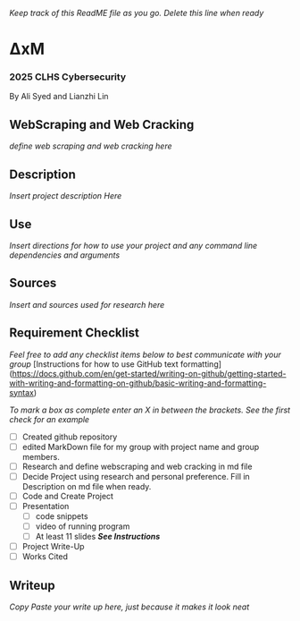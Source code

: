 _Keep track of this ReadME file as you go. Delete this line when ready_ 
# ∆xM
### 2025 CLHS Cybersecurity
By Ali Syed and Lianzhi Lin

## WebScraping and Web Cracking
_define web scraping and web cracking here_

## Description
_Insert project description Here_

## Use
_Insert directions for how to use your project and any command line dependencies and arguments_

## Sources
_Insert and sources used for research here_

## Requirement Checklist
_Feel free to add any checklist items below to best communicate with your group_
[Instructions for how to use GitHub text formatting] (https://docs.github.com/en/get-started/writing-on-github/getting-started-with-writing-and-formatting-on-github/basic-writing-and-formatting-syntax) 

_To mark a box as complete enter an X in between the brackets. See the first check for an example_
- [ ] Created github repository
- [ ] edited MarkDown file for my group with project name and group members.
- [ ] Research and define webscraping and web cracking in md file
- [ ] Decide Project using research and personal preference. Fill in Description on md file when ready.
- [ ] Code and Create Project
- [ ] Presentation
   - [ ] code snippets
   - [ ] video of running program
   - [ ] At least 11 slides **_See Instructions_**
- [ ] Project Write-Up
- [ ] Works Cited

## Writeup
_Copy Paste your write up here, just because it makes it look neat_
